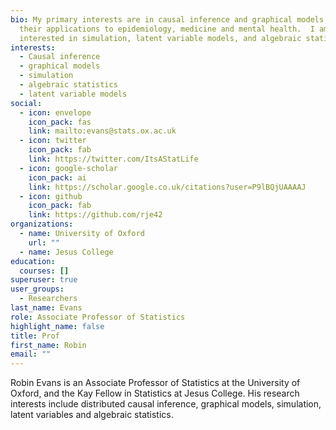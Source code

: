 ```yaml
---
bio: My primary interests are in causal inference and graphical models, and
  their applications to epidemiology, medicine and mental health.  I am also
  interested in simulation, latent variable models, and algebraic statistics.
interests:
  - Causal inference
  - graphical models
  - simulation
  - algebraic statistics
  - latent variable models
social:
  - icon: envelope
    icon_pack: fas
    link: mailto:evans@stats.ox.ac.uk
  - icon: twitter
    icon_pack: fab
    link: https://twitter.com/ItsAStatLife
  - icon: google-scholar
    icon_pack: ai
    link: https://scholar.google.co.uk/citations?user=P9lBQjUAAAAJ
  - icon: github
    icon_pack: fab
    link: https://github.com/rje42
organizations:
  - name: University of Oxford
    url: ""
  - name: Jesus College
education:
  courses: []
superuser: true
user_groups:
  - Researchers
last_name: Evans
role: Associate Professor of Statistics
highlight_name: false
title: Prof
first_name: Robin
email: ""
---
```

Robin Evans is an Associate Professor of Statistics at the University of Oxford, and the Kay Fellow in Statistics at Jesus College. His research interests include distributed causal inference, graphical models, simulation, latent variables and algebraic statistics.
